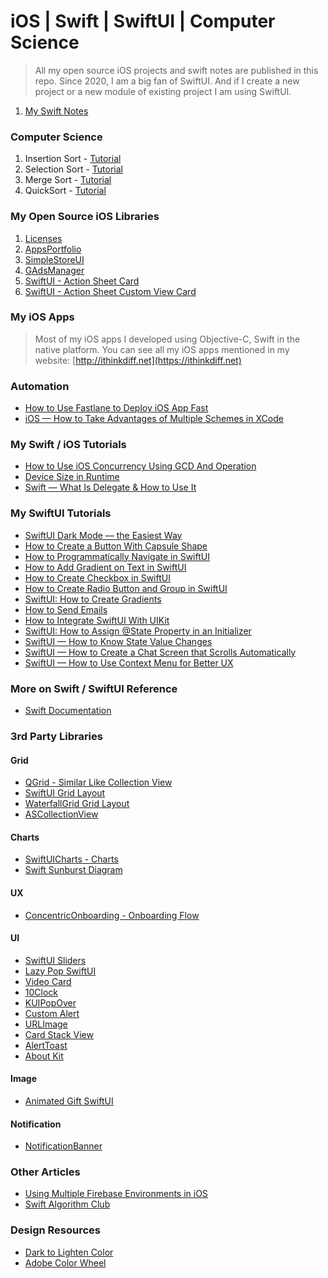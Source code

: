 # iOS | Swift | SwiftUI | Computer Science

> All my open source iOS projects and swift notes are published in this repo.
> Since 2020, I am a big fan of SwiftUI. And if I create a new project
> or a new module of existing project I am using SwiftUI.

1. [My Swift Notes](swift.md)

### Computer Science
1. Insertion Sort - [Tutorial](https://thinkdiff.net/insertion-sort-swift-db14b9a79016)
2. Selection Sort - [Tutorial](https://thinkdiff.net/selection-sort-swift-5bf688dcf70f) 
3. Merge Sort - [Tutorial](https://thinkdiff.net/merge-sort-swift-e0e77f520f89)
4. QuickSort - [Tutorial](https://thinkdiff.net/quicksort-swift-af9df1ae4c0d) 

### My Open Source iOS Libraries

1. [Licenses](https://github.com/mahmudahsan/Licenses)
2. [AppsPortfolio](https://github.com/mahmudahsan/AppsPortfolio)
3. [SimpleStoreUI](https://github.com/mahmudahsan/SimpleStoreUI)
4. [GAdsManager](https://github.com/mahmudahsan/GAdsManager)
5. [SwiftUI - Action Sheet Card](https://github.com/mahmudahsan/SwiftUI-Action-Sheet-Card)
6. [SwiftUI - Action Sheet Custom View Card](https://github.com/mahmudahsan/SwiftUI-Action-Sheet-Custom-View-Card)

### My iOS Apps 

> Most of my iOS apps I developed using Objective-C, Swift in the native platform. You can see all my iOS apps mentioned in my website: [http://ithinkdiff.net](https://ithinkdiff.net)

### Automation
- [How to Use Fastlane to Deploy iOS App Fast](https://thinkdiff.net/how-to-use-fastlane-to-deploy-ios-app-fast-43346b15a618)
- [iOS — How to Take Advantages of Multiple Schemes in XCode](https://thinkdiff.net/ios-how-to-take-advantages-of-multiple-schemes-in-xcode-146db851e628)

### My Swift / iOS Tutorials
- [How to Use iOS Concurrency Using GCD And Operation](https://medium.com/@mahmudahsan/ios-concurrency-using-gcd-and-operations-using-swift-brush-up-5adad60be440)
- [Device Size in Runtime](https://thinkdiff.net/ios/swiftui-how-to-get-device-size/)
- [Swift — What Is Delegate & How to Use It](https://thinkdiff.net/swift-what-is-delegate-how-to-use-it-a11caf96dba3)

### My SwiftUI Tutorials
- [SwiftUI Dark Mode — the Easiest Way](https://thinkdiff.net/swiftui-dark-mode-the-easiest-way-81e48d055189)
- [How to Create a Button With Capsule Shape](https://thinkdiff.net/ios/swiftui-how-to-create-a-button-with-capsule-shape/)
- [How to Programmatically Navigate in SwiftUI](https://medium.com/@mahmudahsan/how-to-programmatically-navigate-in-swiftui-387b44254bc6)
- [How to Add Gradient on Text in SwiftUI](https://medium.com/@mahmudahsan/swiftui-how-to-add-gradient-on-text-23f2d14b0476)
- [How to Create Checkbox in SwiftUI](https://medium.com/@mahmudahsan/how-to-create-checkbox-in-swiftui-ad08e285ab3d)
- [How to Create Radio Button and Group in SwiftUI](https://medium.com/@mahmudahsan/how-to-create-radio-button-and-group-in-swiftui-46b34e0ba69a)
- [SwiftUI: How to Create Gradients](https://medium.com/@mahmudahsan/how-to-create-gradients-e5cdf60d05d9)
- [How to Send Emails](https://medium.com/@mahmudahsan/how-to-send-email-in-swiftui-5a9047e3442f)
- [How to Integrate SwiftUI With UIKit](https://thinkdiff.net/how-to-integrate-swiftui-with-uikit-c71d96ed2a47)
- [SwiftUI: How to Assign @State Property in an Initializer](https://thinkdiff.net/swiftui-how-to-assign-state-variable-in-an-initializer-e40c33d4a3)
- [SwiftUI — How to Know State Value Changes](https://thinkdiff.net/swiftui-how-to-know-state-value-changes-310637dfcce5)
- [SwiftUI — How to Create a Chat Screen that Scrolls Automatically](https://thinkdiff.net/swiftui-how-to-create-a-chat-screen-and-scroll-automatically-d82b4984d888)
- [SwiftUI — How to Use Context Menu for Better UX](https://thinkdiff.net/swiftui-how-to-use-context-menu-for-better-ux-7ab31e1c07fb)

### More on Swift / SwiftUI Reference
- [Swift Documentation](https://sarunw.com/posts/swift-documentation/)

### 3rd Party Libraries
#### Grid
- [QGrid - Similar Like Collection View](https://github.com/Q-Mobile/QGrid)
- [SwiftUI Grid Layout](https://github.com/spacenation/swiftui-grid)
- [WaterfallGrid Grid Layout](https://github.com/mahmudahsan/WaterfallGrid)
- [ASCollectionView](https://github.com/apptekstudios/ASCollectionView)

#### Charts
- [SwiftUICharts - Charts](https://github.com/AppPear/ChartView)
- [Swift Sunburst Diagram](https://github.com/lludo/SwiftSunburstDiagram)

#### UX
- [ConcentricOnboarding - Onboarding Flow](https://github.com/exyte/ConcentricOnboarding)

#### UI
- [SwiftUI Sliders](https://github.com/mahmudahsan/swiftui-sliders)
- [Lazy Pop SwiftUI](https://github.com/joehinkle11/Lazy-Pop-SwiftUI)
- [Video Card](https://github.com/jboullianne/VideoCard)
- [10Clock](https://github.com/joedaniels29/10Clock)
- [KUIPopOver](https://github.com/Kofktu/KUIPopOver)
- [Custom Alert](https://github.com/krishnads/KCustomAlert)
- [URLImage](https://github.com/dmytro-anokhin/url-image)
- [Card Stack View](https://github.com/dadalar/SwiftUI-CardStackView)
- [AlertToast](https://github.com/elai950/AlertToast)
- [About Kit](https://github.com/AdamFootDev/AboutKit)

#### Image
- [Animated Gift SwiftUI](https://github.com/SDWebImage/SDWebImageSwiftUI)

#### Notification
- [NotificationBanner](https://github.com/Daltron/NotificationBanner)

### Other Articles
- [Using Multiple Firebase Environments in iOS](https://medium.com/rocket-fuel/using-multiple-firebase-environments-in-ios-12b204cfa6c0)
- [Swift Algorithm Club](https://github.com/raywenderlich/swift-algorithm-club)

### Design Resources
- [Dark to Lighten Color](https://pinetools.com/lighten-color)
- [Adobe Color Wheel](https://color.adobe.com/create/color-wheel)
